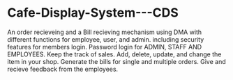 # Cafe-Display-System---CDS
An order recieveing and a Bill recieving mechanism using DMA with different functions for employee, user, and admin. including security features for members login.
Password login for ADMIN, STAFF AND EMPLOYEES.
Keep the track of sales.
Add, delete, update, and change the item in your shop.
Generate the bills for single and multiple orders.
Give and recieve feedback from the employees.
